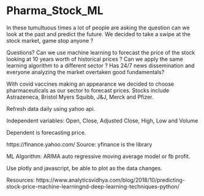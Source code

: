 # Pharma_Stock_ML

In these tumultuous times a lot of people are asking the question can we look at the past and predict the future.
We decided to take a swipe at the stock market, game stop anyone ?

Questions?
Can we use machine learning to forecast the price of the stock looking at 10 years worth of historical prices ?
Can we apply the same learning algorithm to a different sector ?
Has 24/7 news dissemination and everyone analyzing the market overtaken good fundamentals?

With covid vaccines making an appearance we decided to choose pharmaceuticals as our sector to forecast prices. 
Stocks include Astrazeneca, Bristol Myers Squibb, J&J, Merck and Pfizer.

Refresh data daily using yahoo api.
<p>
Independent variables: Open, Close, Adjusted Close,  High, Low and Volume
<p>
Dependent is forecasting price.
  <p>
https://finance.yahoo.com/
Source: yfinance is the library
    <p>
ML Algorithm: ARIMA  auto regressive moving average model or fb profit.
      <p>
Use plotly and javascript, be able to plot as the data changes.
        <p>
Resources:
https://www.analyticsvidhya.com/blog/2018/10/predicting-stock-price-machine-learningnd-deep-learning-techniques-python/

